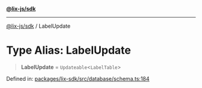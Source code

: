 [**@lix-js/sdk**](../README.md)

***

[@lix-js/sdk](../README.md) / LabelUpdate

# Type Alias: LabelUpdate

> **LabelUpdate** = `Updateable`\<`LabelTable`\>

Defined in: [packages/lix-sdk/src/database/schema.ts:184](https://github.com/opral/monorepo/blob/e56b872498d48e57574f781e8cd2e240c1f6f0b2/packages/lix-sdk/src/database/schema.ts#L184)

